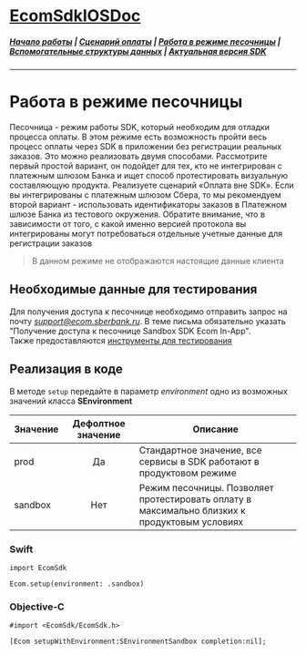 # [EcomSdkIOSDoc](https://sdkpay.github.io/EcomSdkIOSDoc)

##### [Начало работы](https://sdkpay.github.io/EcomSdkIOSDoc/start) | [Сценарий оплаты](https://sdkpay.github.io/EcomSdkIOSDoc/payment_script) | [Работа в режиме песочницы](https://sdkpay.github.io/EcomSdkIOSDoc/sandbox_mode) | [Вспомогательные структуры данных](https://sdkpay.github.io/EcomSdkIOSDoc/data_structures) | [Актуальная версия SDK](https://sdkpay.github.io/EcomSdkIOSDoc/version)
---

# Работа в режиме песочницы

Песочница - режим работы SDK, который необходим для отладки процесса оплаты. В этом режиме есть возможность пройти весь процесс оплаты через SDK в приложении без регистрации реальных заказов. Это можно реализовать двумя способами. Рассмотрите первый простой вариант, он подойдет для тех, кто не интегрирован с платежным шлюзом Банка и ищет способ протестировать визуальную составляющую продукта. Реализуете сценарий «Оплата вне SDK». Если вы интегрированы с платежным шлюзом Сбера, то мы рекомендуем второй вариант - использовать идентификаторы заказов в Платежном шлюзе Банка из тестового окружения. Обратите внимание, что в зависимости от того, с какой именно версией протокола вы интегрированы могут потребоваться отдельные учетные данные для регистрации заказов

> В данном режиме не отображаются настоящие данные клиента

## Необходимые данные для тестирования

Для получения доступа к песочнице необходимо отправить запрос на почту *support@ecom.sberbank.ru*. В теме письма обязательно указать "Получение доступа к песочнице Sandbox SDK Ecom In-App".<br>Также предоставляются [инструменты для тестирования](https://sdkpay.github.io/EcomSdkIOSDoc/data_structures#%D0%BF%D0%BB%D0%B0%D1%82%D0%B5%D0%B6%D0%BD%D1%8B%D0%B5-%D0%B8%D0%BD%D1%81%D1%82%D1%80%D1%83%D0%BC%D0%B5%D0%BD%D1%82%D1%8B-%D0%B4%D0%BB%D1%8F-%D1%80%D0%B0%D0%B1%D0%BE%D1%82%D1%8B-%D0%B2-%D1%80%D0%B5%D0%B6%D0%B8%D0%BC%D0%B5-%D0%BF%D0%B5%D1%81%D0%BE%D1%87%D0%BD%D0%B8%D1%86%D1%8B)

## Реализация в коде

В методе `setup` передайте в параметр *environment* одно из возможных значений класса **SEnvironment**

|Значение|Дефолтное значение|Описание|
|-|:-:|-|
|prod|Да|Стандартное значение, все сервисы в SDK работают в продуктовом режиме|
|sandbox|Нет|Режим песочницы. Позволяет протестировать оплату в максимально близких к продуктовым условиях|

### Swift

```
import EcomSdk

Ecom.setup(environment: .sandbox)
```

### Objective-C

```
#import <EcomSdk/EcomSdk.h>

[Ecom setupWithEnvironment:SEnvironmentSandbox completion:nil];
```
